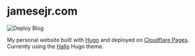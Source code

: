 # jamesejr.com

![Deploy Blog](https://github.com/jamesejr/jamesejr-com/workflows/Deploy%20Blog/badge.svg)

My personal website built with [Hugo](https://gohugo.io/) and deployed on [Cloudflare Pages](https://pages.cloudflare.com/). Currently using the [Hallo](https://themes.gohugo.io/themes/hallo-hugo/) Hugo theme.
